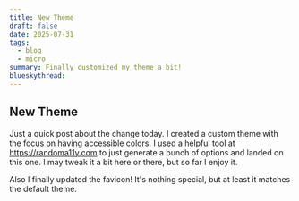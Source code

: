 ```yaml
---
title: New Theme
draft: false
date: 2025-07-31
tags:
  - blog
  - micro
summary: Finally customized my theme a bit!
blueskythread: 
---
```


## New Theme

Just a quick post about the change today. I created a custom theme with the focus on having accessible colors. I used a helpful tool at https://randoma11y.com to just generate a bunch of options and landed on this one. I may tweak it a bit here or there, but so far I enjoy it.

Also I finally updated the favicon! It's nothing special, but at least it matches the default theme. 